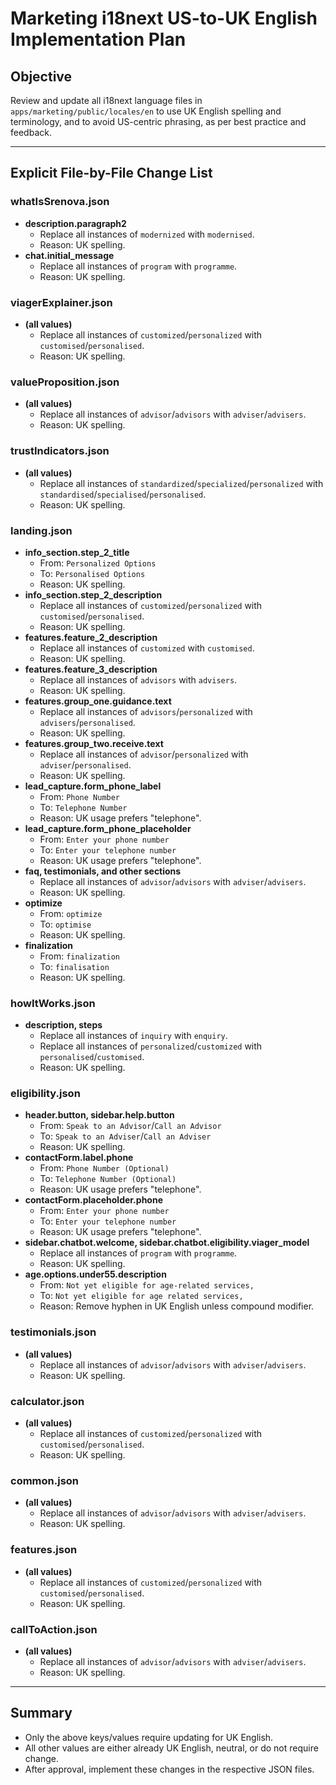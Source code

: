 # Marketing i18next US-to-UK English Implementation Plan

## Objective
Review and update all i18next language files in `apps/marketing/public/locales/en` to use UK English spelling and terminology, and to avoid US-centric phrasing, as per best practice and feedback.

---

## Explicit File-by-File Change List

### whatIsSrenova.json
- **description.paragraph2**
  - Replace all instances of `modernized` with `modernised`.
  - Reason: UK spelling.
- **chat.initial_message**
  - Replace all instances of `program` with `programme`.
  - Reason: UK spelling.

### viagerExplainer.json
- **(all values)**
  - Replace all instances of `customized`/`personalized` with `customised`/`personalised`.
  - Reason: UK spelling.

### valueProposition.json
- **(all values)**
  - Replace all instances of `advisor`/`advisors` with `adviser`/`advisers`.
  - Reason: UK spelling.

### trustIndicators.json
- **(all values)**
  - Replace all instances of `standardized`/`specialized`/`personalized` with `standardised`/`specialised`/`personalised`.
  - Reason: UK spelling.

### landing.json
- **info_section.step_2_title**
  - From: `Personalized Options`
  - To:   `Personalised Options`
  - Reason: UK spelling.
- **info_section.step_2_description**
  - Replace all instances of `customized`/`personalized` with `customised`/`personalised`.
  - Reason: UK spelling.
- **features.feature_2_description**
  - Replace all instances of `customized` with `customised`.
  - Reason: UK spelling.
- **features.feature_3_description**
  - Replace all instances of `advisors` with `advisers`.
  - Reason: UK spelling.
- **features.group_one.guidance.text**
  - Replace all instances of `advisors`/`personalized` with `advisers`/`personalised`.
  - Reason: UK spelling.
- **features.group_two.receive.text**
  - Replace all instances of `advisor`/`personalized` with `adviser`/`personalised`.
  - Reason: UK spelling.
- **lead_capture.form_phone_label**
  - From: `Phone Number`
  - To:   `Telephone Number`
  - Reason: UK usage prefers "telephone".
- **lead_capture.form_phone_placeholder**
  - From: `Enter your phone number`
  - To:   `Enter your telephone number`
  - Reason: UK usage prefers "telephone".
- **faq, testimonials, and other sections**
  - Replace all instances of `advisor`/`advisors` with `adviser`/`advisers`.
  - Reason: UK spelling.
- **optimize**
  - From: `optimize`
  - To:   `optimise`
  - Reason: UK spelling.
- **finalization**
  - From: `finalization`
  - To:   `finalisation`
  - Reason: UK spelling.

### howItWorks.json
- **description, steps**
  - Replace all instances of `inquiry` with `enquiry`.
  - Replace all instances of `personalized`/`customized` with `personalised`/`customised`.
  - Reason: UK spelling.

### eligibility.json
- **header.button, sidebar.help.button**
  - From: `Speak to an Advisor`/`Call an Advisor`
  - To:   `Speak to an Adviser`/`Call an Adviser`
  - Reason: UK spelling.
- **contactForm.label.phone**
  - From: `Phone Number (Optional)`
  - To:   `Telephone Number (Optional)`
  - Reason: UK usage prefers "telephone".
- **contactForm.placeholder.phone**
  - From: `Enter your phone number`
  - To:   `Enter your telephone number`
  - Reason: UK usage prefers "telephone".
- **sidebar.chatbot.welcome, sidebar.chatbot.eligibility.viager_model**
  - Replace all instances of `program` with `programme`.
  - Reason: UK spelling.
- **age.options.under55.description**
  - From: `Not yet eligible for age-related services,`
  - To:   `Not yet eligible for age related services,`
  - Reason: Remove hyphen in UK English unless compound modifier.

### testimonials.json
- **(all values)**
  - Replace all instances of `advisor`/`advisors` with `adviser`/`advisers`.
  - Reason: UK spelling.

### calculator.json
- **(all values)**
  - Replace all instances of `customized`/`personalized` with `customised`/`personalised`.
  - Reason: UK spelling.

### common.json
- **(all values)**
  - Replace all instances of `advisor`/`advisors` with `adviser`/`advisers`.
  - Reason: UK spelling.

### features.json
- **(all values)**
  - Replace all instances of `customized`/`personalized` with `customised`/`personalised`.
  - Reason: UK spelling.

### callToAction.json
- **(all values)**
  - Replace all instances of `advisor`/`advisors` with `adviser`/`advisers`.
  - Reason: UK spelling.

---

## Summary
- Only the above keys/values require updating for UK English.
- All other values are either already UK English, neutral, or do not require change.
- After approval, implement these changes in the respective JSON files. 